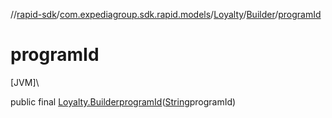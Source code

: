 //[rapid-sdk](../../../../index.md)/[com.expediagroup.sdk.rapid.models](../../index.md)/[Loyalty](../index.md)/[Builder](index.md)/[programId](program-id.md)

# programId

[JVM]\

public final [Loyalty.Builder](index.md)[programId](program-id.md)([String](https://docs.oracle.com/javase/8/docs/api/java/lang/String.html)programId)

